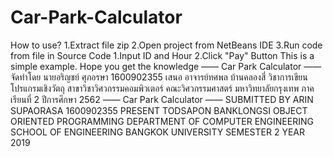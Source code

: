 # Car-Park-Calculator
How to use?
1.Extract file zip
2.Open project from NetBeans IDE
3.Run code from file in <default package>
Source Code
1.Input ID and Hour
2.Click "Pay" Button
This is a simple example. Hope you get the knowledge
—— Car Park Calculator —— 
จัดทำโดย นายอริญชย์ ศุภอรษา 1600902355 
เสนอ อาจารย์ทศพล บ้านคลองสี่ 
วิชาการเขียนโปรแกรมเชิงวัตถุ 
สาขาวิชาวิศวกรรมคอมพิวเตอร์ 
คณะวิศวกรรมศาสตร์ 
มหาวิทยาลัยกรุงเทพ 
ภาคเรียนที่ 2 ปีการศึกษา 2562 
—— Car Park Calculator ——
SUBMITTED BY ARIN SUPAORASA 1600902355 
PRESENT TODSAPON BANKLONGSI 
OBJECT ORIENTED PROGRAMMING 
DEPARTMENT OF COMPUTER ENGINEERING 
SCHOOL OF ENGINEERING 
BANGKOK UNIVERSITY SEMESTER 2 YEAR 2019
